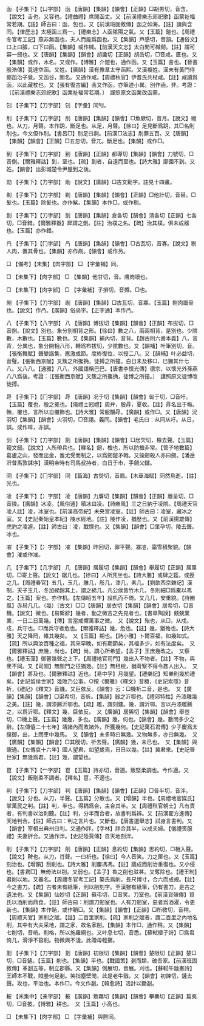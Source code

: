 <!-- { "loadSidebar": true } -->
函	【子集下】【凵字部】	函	【唐韻】【集韻】【韻會】【正韻】□胡男切，音含。【說文】舌也，又容也。【禮曲禮】席閒函丈。又【前漢禮樂志郊祀歌】函蒙祉福常若期。【註】師古曰：函，包也。又【前漢班固敘傳】函之如海。【註】讀與含同。【律歷志】太極函三爲一。【禮樂志】人函隂陽之氣。又【玉篇】鎧也。【周禮冬官考工記】燕非無函也，夫人而能爲函也。又【集韻】戸感切，音頷。【通俗文】口上曰臄，口下曰函。【集韻】或作椷。【前漢天文志】太白閒可椷劒。【註】謂可容一劒也。又【唐韻】【集韻】【韻會】胡讒切【正韻】胡嵒切，□音咸。匱也。又【集韻】或作，木名。又或作。【博雅】介鎧也，通作函。又【玉篇】書也。【晉書殷浩傳】竟達空函。又姓。【廣韻】漢有豫章太守函熙。又漢複姓。漢末有黃門侍郞函治子覺。又函谷，關名。又通作咸。【周禮秋官】伊耆氏共杖咸。【註】咸讀爲函，以此藏杖也。又【張有復古編】圅又作函，亦筆迹小異。別作凾，非。考證：〔【前漢禮樂志郊祀歌】函業祉福常若期。〕　謹照原文函業改函蒙。 

刉	【子集下】【刀字部】	刉	【字彙】同刏。

刖	【子集下】【刀字部】	刖	【唐韻】【集韻】【韻會】□魚厥切，音月。【說文】絕也。从刀，月聲。本作跀，斷足也。从足，月聲。【徐曰】足見斷爲跀，其□名則刖也。今文但作刖。【書呂□】刖足曰剕。【前漢□法志】刖罪五百。又【唐韻】【集韻】【韻會】【正韻】□五忽切，音兀。斷足也。【集韻】或作□。

到	【子集下】【刀字部】	到	【唐韻】【正韻】都導切【集韻】【韻會】刀號切，□音倒。【爾雅釋詁】到，至也。【疏】到者，自遠而至也。【詩大雅】靡國不到。又姓。【韻會】出彭城楚令尹屋到之後。

勋	【子集下】【力字部】	勛	【說文】【廣韻】□古文勳字。註見十四畫。

剃	【子集下】【刀字部】	剃	【唐韻】【集韻】【韻會】【正韻】□他計切，音替。□髮也。【玉篇】除髮也。亦作鬀。【集韻】本作□。或作剔。

剒	【子集下】【刀字部】	剒	【唐韻】【集韻】倉各切【韻會】淸各切【正韻】七各切，□音錯。【爾雅釋器】犀謂之剒。【註】治樸之名。【疏】治其樸，俱未成器也。【玉篇】亦作錯。

冎	【子集下】【冂字部】	冎	【唐韻】【集韻】【韻會】□古瓦切，音寡。【說文】剔人肉，置其骨也。【集韻】亦作剮。【韻會】或作叧。

□	【備考】【未集】【肉字部】	□	【字彙補】同。

□	【未集下】【肉字部】	□	【集韻】他甘切，音。膚肉壞也。

□	【未集下】【肉字部】	□	【字彙補】子損切，音撙。□也。

剐	【子集下】【刀字部】	剮	【唐韻】【集韻】□古瓦切，音寡。【玉篇】剔肉置骨也。【說文】作冎。【廣韻】俗咼字。【正字通】本作冎。

八	【子集下】【八字部】	八	【唐韻】博拔切【集韻】【韻會】【正韻】布拔切，□音捌。【說文】別也。象分別相背之形。【徐曰】數之八，兩兩相背，是別也。少隂數，木數也。【玉篇】數也。又【集韻】補內切，音背。【趙古則六書本義】八，音背，分異也，象分開相八形，轉爲布拔切，少隂數也。又【韻補】叶筆別切，音。【張衡舞賦】聲變諧集，應激成節。度終復位，以授二八。又【韻補】叶必益切，音璧。【張衡西京賦】叉簇之所攙捔，徒搏之所撞。白日未及移□，巳獮其什七八。又八八。【通雅】八八，外國語稱巴巴。【唐書李懷光傳】德宗，以懷光外孫燕八八爲後。考證：〔【張衡西京賦】叉簇之所攙捔，徒博之所撞。〕　謹照原文徒博改徒搏。 

冔	【子集下】【冂字部】	冔	【唐韻】况于切【集韻】【韻會】匈于切，□音吁。【玉篇】覆也，殷之冕也。【儀禮士冠禮】周弁，殷冔，夏收。【註】冔名出于幠。幠，覆也，言所以自覆飾也。【詩大雅】常服黼冔。【廣韻】或作□。又【唐韻】況羽切【集韻】【韻會】火羽切，□音詡。義同。【韻會】毛氏曰：从冃从吁。从日，誤。或作哻，亦誤。

剑	【子集下】【刀字部】	劍	【唐韻】【集韻】【韻會】□居欠切，檢去聲。【玉篇】籀文劒。【說文】人所帶兵也。【釋名】劒，檢也，所以防檢非常。【管子地數篇】葛盧之山，發而出金，蚩尤受而制之，以爲劒鎧矛戟。又操劒殺人亦曰劒。【潘岳汧督馬敦誄序】漢明帝時有司馬叔持者，白日于市，手劒父讎。

冏	【子集下】【冂字部】	冏	【篇海】古熒切，音扃。【木華海賦】冏然鳥逝。【註】光也。

凌	【子集下】【冫字部】	凌	【唐韻】力膺切【集韻】【韻會】【正韻】離呈切，□音陵。【廣韻】冰凌。【風俗通】積冰曰凌。【詩豳風】三之日納于凌隂。【周禮天官凌人註】凌，冰室也。【前漢高帝紀】未央宮凌室。【註】師古曰：凌室，藏冰之室。又【史記秦始皇本紀】陵水經地。【註】陵作凌，猶歷也。又【前漢揚雄傳】虎豹之凌遽。【註】師古曰：凌，戰慄也。又【集韻】【韻會】□里孕切，陵去聲。冰也。

凗	【子集下】【冫字部】	凗	【集韻】昨回切，罪平聲。凗凒，霜雪積聚貌。【韻會】漼或作凗。

几	【子集下】【几字部】	几	【唐韻】居履切【集韻】【韻會】舉履切【正韻】居里切，□寄上聲。【說文】踞几也。【徐曰】人所凭坐也。【詩大雅】或肆之筵，或授之几。【周禮春官】五几，玉几，雕几，彤几，漆几，素几。【劉歆西京雜記】漢制，天子玉几，冬加綈錦其上，謂之綈几。凡公侯皆竹木几，冬則細□爲橐以馮之。【玉篇】案也。亦作机。【左傳昭五年】設机而不倚。又几几，安重貌。【詩豳風】赤舄几几。（幾）〔古文〕□□【唐韻】居衣切【集韻】【韻會】居希切，□音機。【說文】微也。【易繫辭】幾者，動之微吉之先見者也。【書臯陶謨】兢兢業業，一日二日萬幾。【傳】言當戒懼萬事之微。　又【說文】殆也，从□，从戍。戍，兵守也。□而兵守者危也。【爾雅釋詁】幾，危也。【註】幾，猶殆也。【詩大雅】天之降罔，維其幾矣。　又【玉篇】期也。【詩小雅】卜爾百福，如幾如式。【疏】所以與汝百種之福，其來早晚，如有期節矣，其福多少，如有法度矣。　又【爾雅釋詁】庶幾，尚也。【疏】尚，謂心所希望。【孟子】王庶幾改之。　又察也。【禮玉藻】御瞽幾聲之上下。【周禮地官司門】幾出入不物者。【註】不物，與衆不同。又【司關】無關門之征猶幾。【註】無租稅，猶苛察不得令姦人出入。　又【韻會】將及也。【爾雅釋詁】近也。【易中孚】月幾望。【禮樂記】知樂則幾於禮矣。【史記留侯世家】幾敗乃公事。○按《爾雅》《釋文》音機，《史記索隱》音祈，《禮記》《釋文》音譏。又巨依反。《韻會》云：□機祈二音，是也。　又【廣韻】【集韻】【韻會】□渠希切，音祈。【集韻】器之沂鄂也。【禮郊特牲】丹漆雕幾之美。【註】幾，謂漆餙沂鄂也。【疏】雕，謂刻鏤。幾，謂沂鄂。言以丹漆雕餙之，以爲沂鄂。【釋文】幾，巨依反。　又【廣韻】居狶切【集韻】【韻會】舉豈切，□機上聲。【玉篇】幾幾，多也。【廣韻】幾，何也。【韻會】幾，數問多少之辭。【左傳僖二十七年】靖諸內而敗諸外，所獲幾何。【史記萬石君傳】少子慶爲太僕御，出，上問車中幾馬。　又【韻會】未多時曰無幾。又物無多，亦曰無幾。　又【廣韻】【集韻】【韻會】□其旣切，祈去聲。【廣韻】幾，未已也。　又【集韻】與覬通。【左傳哀十六年】國人望君，如望歲焉，日日以幾。【註】冀君來。【史記晉世家】無幾爲君。【註】幾，謂望也。

冟	【子集下】【冖字部】	冟	【玉篇】詩亦切，音適。飯堅柔調也。今作適。又【說文】飯剛柔不調者。【釋名】冟，不適也。

判	【子集下】【刀字部】	判	【唐韻】【集韻】【韻會】【正韻】□普半切，音泮。【說文】分也。从刀，半聲。【玉篇】分散也。又【增韻】半也。【周禮地官媒氏】掌萬民之判。【註】判，半也。得耦爲合，主合其半。又【周禮秋官朝士】凡有責者，有判書以治則聽。【註】判，分半而合者，故書判爲辨。又【前漢翟方進傳】天地判合。【註】師古曰：判之言片也。又斷也。【唐書選舉志】試身言書判。又【韻會】宰相出典州曰判。又通作牉。【字林】牉合其半，以成夫婦。【儀禮喪服禮】夫妻牉合。又通作泮。【史記陸賈傳】自天地剖泮。

削	【子集下】【刀字部】	削	【唐韻】【正韻】息約切【集韻】思約切，□相入聲。【說文】鞞也。从刀，肖聲。一曰析也。【徐曰】今人音笑。刀之匣也。又【玉篇】刻治也。【增韻】刮削也。【詩大雅】削屢馮馮。【註】牆成而削治重復也。又小侵也。【書君□】無倚法以削。又弱也。【孟子】魯之削也滋甚。又奪除也。【禮王制】君削以地。又器名。【周禮冬官考工記】築氏爲削，長尺博寸，合六而成規。【註】今之書刀。【疏】古者未有紙筆，則以削刻字。至漢雖有紙筆，仍有書刀，是古之遺法也。又【集韻】仙妙切【正韻】蘇弔切，□音笑。刀室也。【前漢貨殖傳】質氏以酒削而鼎食。【註】師古曰：削謂刀劒室也。人有刀劒室，惡者爲酒濯，令更新也。【集韻】本作韒，或作鞘□。又【集韻】【韻會】【正韻】□所敎切，音稍。【周禮天官】家削之賦。【註】二百里家削。【疏】家削之賦者，謂二百里之內地名削，其中有大夫采地，謂之家，故名家削。【集韻】本作□，通作稍。又【集韻】七削切，音峭。削格，所以施羅綱也。又叶息七切，音悉。【蘇軾榧子詩】□爲君倚几，滑淨不容削。物微興不淺，此贈毋輕擲。

剗	【子集下】【刀字部】	剗	【唐韻】初限切【集韻】【韻會】楚限切【正韻】楚□切，□音鏟。【玉篇】削也。【集韻】平也。【戰國策】剗而類，破吾家。【前漢班固敘傳】革剗五等，制立郡縣。又【集韻】側展切，音展。刈也。【蘇軾牛戩畫詩】王師本不戰，賊壘何足剗。笑指塵壁閒，此是老牛戩。又【韻會】初諫切，鏟去聲。攻也，平治也。本作□，今文作剗。【韓愈詩】活計以鋤剗。

耚	【未集中】【耒字部】	耚	【廣韻】敷羈切【集韻】【韻會】攀麋切【正韻】篇夷切，□音披。【博雅】耕也。　又【玉篇】小高也。

□	【未集下】【肉字部】	□	【字彙補】與胯同。

